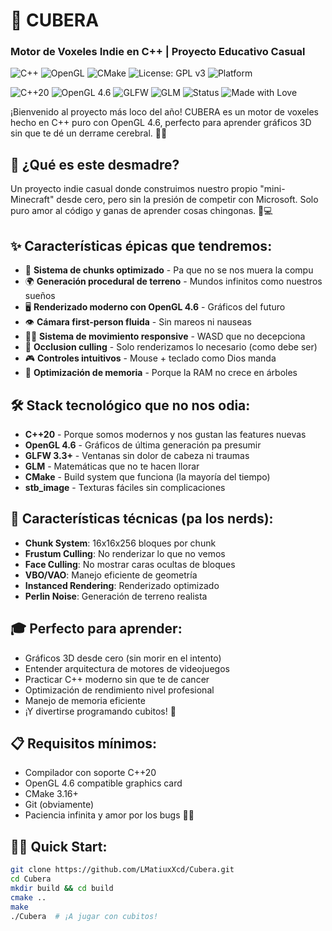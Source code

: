# 🧊 CUBERA
### Motor de Voxeles Indie en C++ | Proyecto Educativo Casual

![C++](https://img.shields.io/badge/c++-%2300599C.svg?style=for-the-badge&logo=c%2B%2B&logoColor=white)
![OpenGL](https://img.shields.io/badge/OpenGL-%23FFFFFF.svg?style=for-the-badge&logo=opengl)
![CMake](https://img.shields.io/badge/CMake-%23008FBA.svg?style=for-the-badge&logo=cmake&logoColor=white)
![License: GPL v3](https://img.shields.io/badge/License-GPLv3-blue.svg?style=for-the-badge)
![Platform](https://img.shields.io/badge/platform-windows%20%7C%20linux%20%7C%20macos-lightgrey?style=for-the-badge)

![C++20](https://img.shields.io/badge/C++-20-blue.svg?style=flat-square&logo=c%2B%2B)
![OpenGL 4.6](https://img.shields.io/badge/OpenGL-4.6-green.svg?style=flat-square)
![GLFW](https://img.shields.io/badge/GLFW-3.3+-orange.svg?style=flat-square)
![GLM](https://img.shields.io/badge/GLM-latest-red.svg?style=flat-square)
![Status](https://img.shields.io/badge/status-en%20desarrollo-yellow.svg?style=flat-square)
![Made with Love](https://img.shields.io/badge/made%20with-❤️-red.svg?style=flat-square)

¡Bienvenido al proyecto más loco del año! CUBERA es un motor de voxeles hecho en C++ puro con OpenGL 4.6, perfecto para aprender gráficos 3D sin que te dé un derrame cerebral. 🧠💥

## 🎯 ¿Qué es este desmadre?
Un proyecto indie casual donde construimos nuestro propio "mini-Minecraft" desde cero, pero sin la presión de competir con Microsoft. Solo puro amor al código y ganas de aprender cosas chingonas. 💖💻

## ✨ Características épicas que tendremos:
- 🧱 **Sistema de chunks optimizado** - Pa que no se nos muera la compu
- 🌍 **Generación procedural de terreno** - Mundos infinitos como nuestros sueños
- 🖥️ **Renderizado moderno con OpenGL 4.6** - Gráficos del futuro
- 👁️ **Cámara first-person fluida** - Sin mareos ni nauseas
- 🏃‍♂️ **Sistema de movimiento responsive** - WASD que no decepciona
- 🚫 **Occlusion culling** - Solo renderizamos lo necesario (como debe ser)
- 🎮 **Controles intuitivos** - Mouse + teclado como Dios manda
- 💾 **Optimización de memoria** - Porque la RAM no crece en árboles

## 🛠️ Stack tecnológico que no nos odia:
- **C++20** - Porque somos modernos y nos gustan las features nuevas
- **OpenGL 4.6** - Gráficos de última generación pa presumir
- **GLFW 3.3+** - Ventanas sin dolor de cabeza ni traumas
- **GLM** - Matemáticas que no te hacen llorar
- **CMake** - Build system que funciona (la mayoría del tiempo)
- **stb_image** - Texturas fáciles sin complicaciones

## 🚀 Características técnicas (pa los nerds):
- **Chunk System**: 16x16x256 bloques por chunk
- **Frustum Culling**: No renderizar lo que no vemos
- **Face Culling**: No mostrar caras ocultas de bloques
- **VBO/VAO**: Manejo eficiente de geometría
- **Instanced Rendering**: Renderizado optimizado
- **Perlin Noise**: Generación de terreno realista

## 🎓 Perfecto para aprender:
- Gráficos 3D desde cero (sin morir en el intento)
- Entender arquitectura de motores de videojuegos
- Practicar C++ moderno sin que te de cancer
- Optimización de rendimiento nivel profesional
- Manejo de memoria eficiente
- ¡Y divertirse programando cubitos! 🧊

## 📋 Requisitos mínimos:
- Compilador con soporte C++20
- OpenGL 4.6 compatible graphics card
- CMake 3.16+
- Git (obviamente)
- Paciencia infinita y amor por los bugs 🐛💖

## 🏃‍♂️ Quick Start:
```bash
git clone https://github.com/LMatiuxXcd/Cubera.git
cd Cubera
mkdir build && cd build
cmake ..
make
./Cubera  # ¡A jugar con cubitos!
